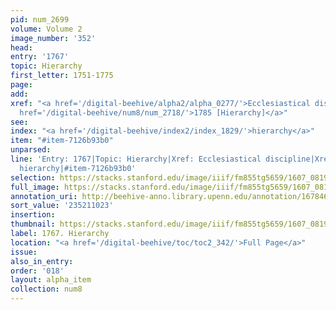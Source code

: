 ```yaml
---
pid: num_2699
volume: Volume 2
image_number: '352'
head:
entry: '1767'
topic: Hierarchy
first_letter: 1751-1775
page:
add:
xref: "<a href='/digital-beehive/alpha2/alpha_0277/'>Ecclesiastical discipline</a>|<a
  href='/digital-beehive/num8/num_2718/'>1785 [Hierarchy]</a>"
see:
index: "<a href='/digital-beehive/index2/index_1829/'>hierarchy</a>"
item: "#item-7126b93b0"
unparsed:
line: 'Entry: 1767|Topic: Hierarchy|Xref: Ecclesiastical discipline|Xref: 1785 [Hierarchy]|Index:
  hierarchy|#item-7126b93b0'
selection: https://stacks.stanford.edu/image/iiif/fm855tg5659/1607_0819/870,1023,2885,1175/full/0/default.jpg
full_image: https://stacks.stanford.edu/image/iiif/fm855tg5659/1607_0819/full/full/0/default.jpg
annotation_uri: http://beehive-anno.library.upenn.edu/annotation/1678469982266
sort_value: '235211023'
insertion:
thumbnail: https://stacks.stanford.edu/image/iiif/fm855tg5659/1607_0819/870,1023,600,180/250,/0/default.jpg
label: 1767. Hierarchy
location: "<a href='/digital-beehive/toc/toc2_342/'>Full Page</a>"
issue:
also_in_entry:
order: '018'
layout: alpha_item
collection: num8
---
```

